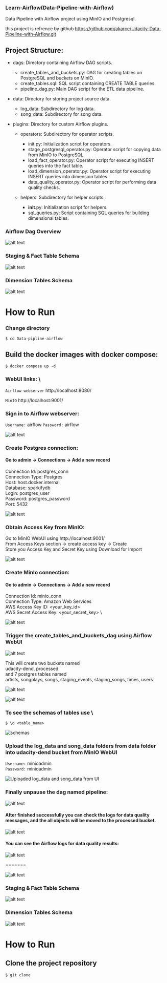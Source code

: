 ### Learn-Airflow(Data-Pipeline-with-Airflow)
Data Pipeline with Airflow project using MinIO and Postgresql.

this project is refrence by github https://github.com/akarce/Udacity-Data-Pipeline-with-Airflow.git
## Project Structure:

+ dags: Directory containing Airflow DAG scripts.
    + create_tables_and_buckets.py: DAG for creating tables on PostgreSQL and buckets on MinIO.
    + create_tables.sql: SQL script containing CREATE TABLE queries.
    + pipeline_dag.py: Main DAG script for the ETL data pipeline.

+ data: Directory for storing project source data.
    + log_data: Subdirectory for log data.
    + song_data: Subdirectory for song data.

+ plugins: Directory for custom Airflow plugins.
    + operators: Subdirectory for operator scripts.
        + init.py: Initialization script for operators.
        + stage_postgresql_operator.py: Operator script for copying data from MinIO to PostgreSQL.
        + load_fact_operator.py: Operator script for executing INSERT queries into the fact table.
        + load_dimension_operator.py: Operator script for executing INSERT queries into dimension tables.
        + data_quality_operator.py: Operator script for performing data quality checks.

    + helpers: Subdirectory for helper scripts.
        + __init__.py: Initialization script for helpers.
        + sql_queries.py: Script containing SQL queries for building dimensional tables.

### Airflow Dag Overview

![alt text](images/dag_overview.png)

### Staging & Fact Table Schema

![alt text](images/erd1.png)

### Dimension Tables Schema

![alt text](images/erd2.png)

# How to Run

### Change directory

`$ cd Data-pipline-airflow`

## Build the docker images with docker compose:

`$ docker compose up -d`

### WebUI links: \
`Airflow webserver` http://localhost:8080/

`MinIO` http://localhost:9001/


### Sign in to Airflow webserver:

`Username:` airflow 
`Password:` airflow

![alt text](images/airflow_sign_in.png)


### Create Postgres connection:

#### Go to admin -> Connections -> Add a new record

Connection Id: postgres_conn \
Connection Type: Postgres \
Host: host.docker.internal \
Database: sparkifydb \
Login: postgres_user \
Password: postgres_password \
Port: 5432

![alt text](images/postgres_conn.png)


### Obtain Access Key from MinIO:

Go to MinIO WebUI using http://localhost:9001/ \
From Access Keys section -> create access key -> Create \
Store you Access Key and Secret Key using Download for Import

![alt text](images/create_access_key.png)


### Create MinIo connection:

#### Go to admin -> Connections -> Add a new record

Connection Id: minio_conn \
Connection Type: Amazon Web Services \
AWS Access Key ID: <your_key_id> \
AWS Secret Access Key: <your_secret_key> \

![alt text](images/minio_conn.png)



### Trigger the create_tables_and_buckets_dag using Airflow WebUI

![alt text](images/create_table_and_buckets.png)

This will create two buckets named \
    udacity-dend, processed \
and 7 postgres tables named \
    artists, songplays, songs, staging_events, staging_songs, times, users

![alt text](images/created_buckets.png)

![alt text](images/created_tables.png)

### To see the schemas of tables use \
`$ \d <table_name>`


![schemas](images/schemas.png)

### Upload the log_data and song_data folders from data folder into udacity-dend bucket from MinIO WebUI

`Username:` minioadmin \
`Password:` minioadmin

![Uploaded log_data and song_data from UI](images/uploaded_data.png)

### Finally unpause the dag named pipeline:

![alt text](images/unpause.png)

#### After finished successfully you can check the logs for data quality messages, and the all objects will be moved to the processed bucket.

![alt text](images/processed_bucket.png)


#### You can see the Airflow logs for data quality results:

![alt text](images/data_quality_result.png)

=======

![alt text](images/dag_overview.png)

### Staging & Fact Table Schema

![alt text](images/erd1.png)

### Dimension Tables Schema

![alt text](images/erd2.png)

# How to Run

## Clone the project repository

`$ git clone `